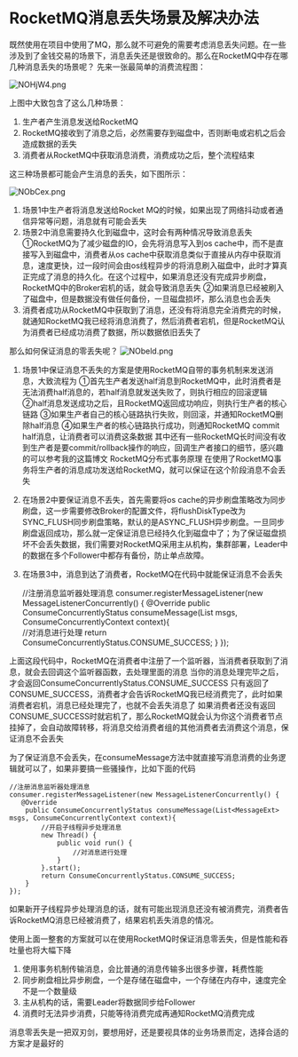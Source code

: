 # RocketMQ消息丢失场景及解决办法

既然使用在项目中使用了MQ，那么就不可避免的需要考虑消息丢失问题。在一些涉及到了金钱交易的场景下，消息丢失还是很致命的。那么在RocketMQ中存在哪几种消息丢失的场景呢？
先来一张最简单的消费流程图：

![NOHjW4.png](https://s1.ax1x.com/2020/07/03/NOHjW4.png)

上图中大致包含了这么几种场景：

1. 生产者产生消息发送给RocketMQ
1. RocketMQ接收到了消息之后，必然需要存到磁盘中，否则断电或宕机之后会造成数据的丢失
1. 消费者从RocketMQ中获取消息消费，消费成功之后，整个流程结束


这三种场景都可能会产生消息的丢失，如下图所示：

![NObCex.png](https://s1.ax1x.com/2020/07/03/NObCex.png)

1. 场景1中生产者将消息发送给Rocket MQ的时候，如果出现了网络抖动或者通信异常等问题，消息就有可能会丢失
2. 场景2中消息需要持久化到磁盘中，这时会有两种情况导致消息丢失
①RocketMQ为了减少磁盘的IO，会先将消息写入到os cache中，而不是直接写入到磁盘中，消费者从os cache中获取消息类似于直接从内存中获取消息，速度更快，过一段时间会由os线程异步的将消息刷入磁盘中，此时才算真正完成了消息的持久化。在这个过程中，如果消息还没有完成异步刷盘，RocketMQ中的Broker宕机的话，就会导致消息丢失
②如果消息已经被刷入了磁盘中，但是数据没有做任何备份，一旦磁盘损坏，那么消息也会丢失
3. 消费者成功从RocketMQ中获取到了消息，还没有将消息完全消费完的时候，就通知RocketMQ我已经将消息消费了，然后消费者宕机，但是RocketMQ认为消费者已经成功消费了数据，所以数据依旧丢失了

那么如何保证消息的零丢失呢？
![NObeld.png](https://s1.ax1x.com/2020/07/03/NObeld.png)

1. 场景1中保证消息不丢失的方案是使用RocketMQ自带的事务机制来发送消息，大致流程为
①首先生产者发送half消息到RocketMQ中，此时消费者是无法消费half消息的，若half消息就发送失败了，则执行相应的回滚逻辑
②half消息发送成功之后，且RocketMQ返回成功响应，则执行生产者的核心链路
③如果生产者自己的核心链路执行失败，则回滚，并通知RocketMQ删除half消息
④如果生产者的核心链路执行成功，则通知RocketMQ commit half消息，让消费者可以消费这条数据
其中还有一些RocketMQ长时间没有收到生产者是要commit/rollback操作的响应，回调生产者接口的细节，感兴趣的可以参考我的这篇博文 RocketMQ分布式事务原理
在使用了RocketMQ事务将生产者的消息成功发送给RocketMQ，就可以保证在这个阶段消息不会丢失
2. 在场景2中要保证消息不丢失，首先需要将os cache的异步刷盘策略改为同步刷盘，这一步需要修改Broker的配置文件，将flushDiskType改为SYNC_FLUSH同步刷盘策略，默认的是ASYNC_FLUSH异步刷盘。一旦同步刷盘返回成功，那么就一定保证消息已经持久化到磁盘中了；为了保证磁盘损坏不会丢失数据，我们需要对RocketMQ采用主从机构，集群部署，Leader中的数据在多个Follower中都存有备份，防止单点故障。
3. 在场景3中，消息到达了消费者，RocketMQ在代码中就能保证消息不会丢失

	//注册消息监听器处理消息
	consumer.registerMessageListener(new MessageListenerConcurrently() {
	   @Override
	    public ConsumeConcurrentlyStatus consumeMessage(List<MessageExt> msgs, ConsumeConcurrentlyContext context){ 		 						                        
	        //对消息进行处理
	        return ConsumeConcurrentlyStatus.CONSUME_SUCCESS;
	    }
	});


上面这段代码中，RocketMQ在消费者中注册了一个监听器，当消费者获取到了消息，就会去回调这个监听器函数，去处理里面的消息
当你的消息处理完毕之后，才会返回ConsumeConcurrentlyStatus.CONSUME_SUCCESS
只有返回了CONSUME_SUCCESS，消费者才会告诉RocketMQ我已经消费完了，此时如果消费者宕机，消息已经处理完了，也就不会丢失消息了
如果消费者还没有返回CONSUME_SUCCESS时就宕机了，那么RocketMQ就会认为你这个消费者节点挂掉了，会自动故障转移，将消息交给消费者组的其他消费者去消费这个消息，保证消息不会丢失

为了保证消息不会丢失，在consumeMessage方法中就直接写消息消费的业务逻辑就可以了，如果非要搞一些骚操作，比如下面的代码

	//注册消息监听器处理消息
	consumer.registerMessageListener(new MessageListenerConcurrently() {
	   @Override
	    public ConsumeConcurrentlyStatus consumeMessage(List<MessageExt> msgs, ConsumeConcurrentlyContext context){ 
	    	//开启子线程异步处理消息
	    	new Thread() {
				public void run() {
					//对消息进行处理
				}
			}.start();		 						                        
	        return ConsumeConcurrentlyStatus.CONSUME_SUCCESS;
	    }
	});

如果新开子线程异步处理消息的话，就有可能出现消息还没有被消费完，消费者告诉RocketMQ消息已经被消费了，结果宕机丢失消息的情况。

使用上面一整套的方案就可以在使用RocketMQ时保证消息零丢失，但是性能和吞吐量也将大幅下降

1. 使用事务机制传输消息，会比普通的消息传输多出很多步骤，耗费性能
2. 同步刷盘相比异步刷盘，一个是存储在磁盘中，一个存储在内存中，速度完全不是一个数量级
3. 主从机构的话，需要Leader将数据同步给Follower
4. 消费时无法异步消费，只能等待消费完成再通知RocketMQ消费完成


消息零丢失是一把双刃剑，要想用好，还是要视具体的业务场景而定，选择合适的方案才是最好的
